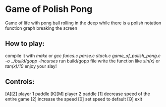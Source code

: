 # Game of Polish Pong
Game of life with pong ball rolling in the deep while there is a polish notation function graph breaking the screen

## How to play:
  compile it with *make* or *gcc funcs.c parse.c stack.c game_of_polish_pong.c -o ../build/gopp -lncurses*
  run build/gopp file
  write the function like *sin(x)* or *tan(x)/10*
  enjoy your slay!
  
## Controls:
  \[A]\[Z] player 1 paddle 
  \[K]\[M] player 2 paddle 
  \[1] decrease speed of the entire game 
  \[2] increase the speed 
  \[0] set speed to default 
  \[Q] exit 
  
